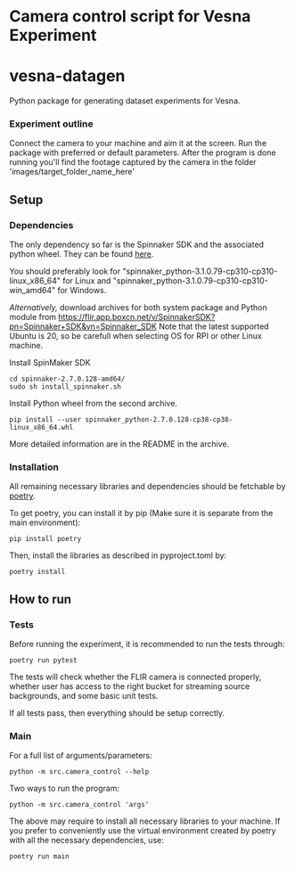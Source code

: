 # Camera control script for Vesna Experiment

# vesna-datagen

Python package for generating dataset experiments for Vesna.

### Experiment outline

Connect the camera to your machine and aim it at the screen. Run the package with preferred or default parameters. After the program is done running you'll find the footage captured by the camera in the folder 'images/target_folder_name_here'

## Setup

### Dependencies

The only dependency so far is the Spinnaker SDK and the associated python wheel. They can be found [here](https://www.flir.eu/products/spinnaker-sdk/?vertical=machine+vision&segment=iis).

You should preferably look for "spinnaker_python-3.1.0.79-cp310-cp310-linux_x86_64" for Linux and "spinnaker_python-3.1.0.79-cp310-cp310-win_amd64" for Windows.

*Alternatively,* download archives for both system package and Python module from https://flir.app.boxcn.net/v/SpinnakerSDK?pn=Spinnaker+SDK&vn=Spinnaker_SDK
Note that the latest supported Ubuntu is 20, so be carefull when selecting OS for RPI or other Linux machine.

Install SpinMaker SDK
```
cd spinnaker-2.7.0.128-amd64/
sudo sh install_spinnaker.sh
```

Install Python wheel from the second archive.
```
pip install --user spinnaker_python-2.7.0.128-cp38-cp38-linux_x86_64.whl
```

More detailed information are in the README in the archive.

### Installation
All remaining necessary libraries and dependencies should be fetchable by [poetry](https://python-poetry.org/).

To get poetry, you can install it by pip (Make sure it is separate from the main environment):

	pip install poetry

Then, install the libraries as described in pyproject.toml by:

	poetry install

## How to run

### Tests

Before running the experiment, it is recommended to run the tests through:

	poetry run pytest

The tests will check whether the FLIR camera is connected properly, whether user has access to the right bucket for streaming source backgrounds, and some basic unit tests.

If all tests pass, then everything should be setup correctly.

### Main

For a full list of arguments/parameters:

	python -m src.camera_control --help

Two ways to run the program:

	python -m src.camera_control 'args'

The above may require to install all necessary libraries to your machine. If you prefer to conveniently use the virtual environment created by poetry with all the necessary dependencies, use:

	poetry run main
